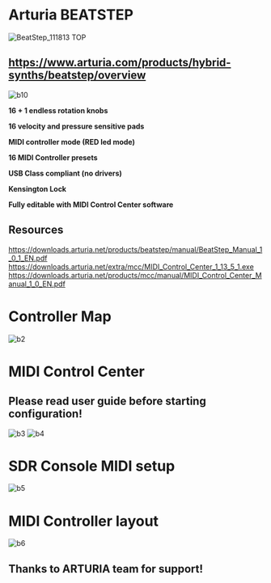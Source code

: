# Arturia BEATSTEP

![BeatStep_111813 TOP](https://user-images.githubusercontent.com/96939950/148024423-9f36837d-5712-46e9-8975-26f0ba584473.png)

## https://www.arturia.com/products/hybrid-synths/beatstep/overview
![b10](https://user-images.githubusercontent.com/96939950/148509094-7f75acd0-e1b4-4e4c-a257-849ec0f9adfc.gif)

**16 + 1 endless rotation knobs**

**16 velocity and pressure sensitive pads**

**MIDI controller mode (RED led mode)**

**16 MIDI Controller presets**

**USB Class compliant (no drivers)**

**Kensington Lock**

**Fully editable with MIDI Control Center software**

## Resources
https://downloads.arturia.net/products/beatstep/manual/BeatStep_Manual_1_0_1_EN.pdf
https://downloads.arturia.net/extra/mcc/MIDI_Control_Center_1_13_5_1.exe
https://downloads.arturia.net/products/mcc/manual/MIDI_Control_Center_Manual_1_0_EN.pdf


# Controller Map
![b2](https://user-images.githubusercontent.com/96939950/148233586-05aa4a1d-05ee-46ab-9129-80a5bd9496e0.gif)


# MIDI Control Center
## Please read user guide before starting configuration!
![b3](https://user-images.githubusercontent.com/96939950/148233742-4447ec2a-a409-4e9c-963b-354570e1aa5e.gif)
![b4](https://user-images.githubusercontent.com/96939950/148233765-c295860a-3d7e-4cd4-9647-8754f920f745.gif)

 # SDR Console MIDI setup
![b5](https://user-images.githubusercontent.com/96939950/148233885-d7723d21-f5bd-4cbd-a007-8201ba81aa3d.gif)


 # MIDI Controller layout  
![b6](https://user-images.githubusercontent.com/96939950/148233934-86690f4d-0b96-4b4b-a22f-a2b3c2a8e8a9.gif)


## Thanks to ARTURIA team for support!





